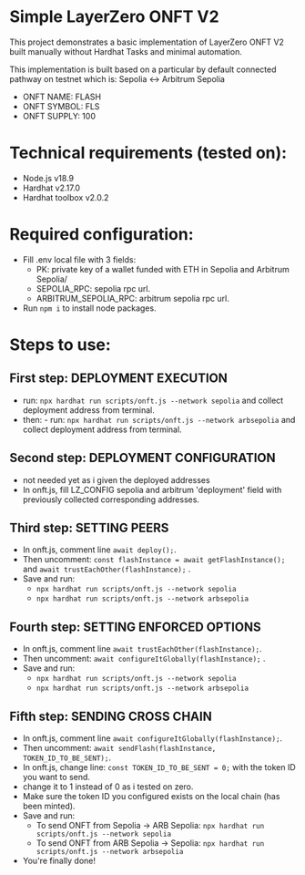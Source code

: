 # Simple LayerZero ONFT V2
This project demonstrates a basic implementation of LayerZero ONFT V2 built manually without Hardhat Tasks and minimal automation.

This implementation is built based on a particular by default connected pathway on testnet which is:
Sepolia <-> Arbitrum Sepolia

- ONFT NAME: FLASH
- ONFT SYMBOL: FLS
- ONFT SUPPLY: 100


# Technical requirements (tested on):
- Node.js v18.9
- Hardhat v2.17.0
- Hardhat toolbox v2.0.2


# Required configuration:
- Fill .env local file with 3 fields:
    + PK: private key of a wallet funded with ETH in Sepolia and Arbitrum Sepolia/
    + SEPOLIA_RPC: sepolia rpc url.
    + ARBITRUM_SEPOLIA_RPC: arbitrum sepolia rpc url.
- Run `npm i` to install node packages.


# Steps to use:

## First step: DEPLOYMENT EXECUTION
- run: `npx hardhat run scripts/onft.js --network sepolia` and collect deployment address from terminal.
- then: - run: `npx hardhat run scripts/onft.js --network arbsepolia` and collect deployment address from terminal.


## Second step: DEPLOYMENT CONFIGURATION
- not needed yet as i given the deployed addresses 
- In onft.js, fill LZ_CONFIG sepolia and arbitrum 'deployment' field with previously collected corresponding addresses.


## Third step: SETTING PEERS
- In onft.js, comment line `await deploy();`.
- Then uncomment: `const flashInstance = await getFlashInstance();` and `await trustEachOther(flashInstance);` .
- Save and run:
    + `npx hardhat run scripts/onft.js --network sepolia`
    + `npx hardhat run scripts/onft.js --network arbsepolia`

## Fourth step: SETTING ENFORCED OPTIONS
- In onft.js, comment line `await trustEachOther(flashInstance);`.
- Then uncomment: `await configureItGlobally(flashInstance);` .
- Save and run:
    + `npx hardhat run scripts/onft.js --network sepolia`
    + `npx hardhat run scripts/onft.js --network arbsepolia`

## Fifth step: SENDING CROSS CHAIN
- In onft.js, comment line `await configureItGlobally(flashInstance);`.
- Then uncomment: `await sendFlash(flashInstance, TOKEN_ID_TO_BE_SENT);`.
- In onft.js, change line: `const TOKEN_ID_TO_BE_SENT = 0;` with the token ID you want to send.
- change it to 1 instead of 0 as i tested on zero.
- Make sure the token ID you configured exists on the local chain (has been minted).
- Save and run:
    + To send ONFT from Sepolia -> ARB Sepolia: `npx hardhat run scripts/onft.js --network sepolia`
    + To send ONFT from ARB Sepolia -> Sepolia: `npx hardhat run scripts/onft.js --network arbsepolia`
- You're finally done!
 
